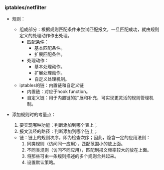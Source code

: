 ### iptables/netfilter

- 规则：

  - 组成部分：根据规则匹配条件来尝试匹配报文，一旦匹配成功，就由规则定义的处理动作作出处理。
    - 匹配条件：
      - 基本匹配条件。
      - 扩展匹配条件。
    - 处理动作：
      - 基本处理动作。
      - 扩展处理动作。
      - 自定义处理机制。
  - iptables的链：内置链和自定义链
    - 内置链：对应于hook function。
    - 自定义链：用于内置链的扩展和补充，可实现更灵活的规则管理机制。

- 添加规则时的考量点：

  1. 要实现哪种功能：判断添加到哪个表上；
  2. 报文流经的路径：判断添加到哪个链上；

  - 链：链上的规则次序，即为检查次序；因此，隐含一定的应用法则：
    1. 同类规则（访问同一应用），匹配范围小的放上面。
    2. 不同类规则（访问不同应用），匹配到报文频率较大的放在上面。
    3. 将那些可由一条规则描述的多个规则合并起来。
    4. 设置默认策略。